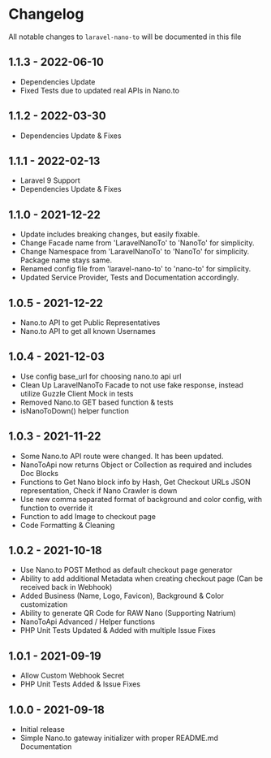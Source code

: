 # Changelog

All notable changes to `laravel-nano-to` will be documented in this file

## 1.1.3 - 2022-06-10

- Dependencies Update
- Fixed Tests due to updated real APIs in Nano.to

## 1.1.2 - 2022-03-30

- Dependencies Update & Fixes

## 1.1.1 - 2022-02-13

- Laravel 9 Support
- Dependencies Update & Fixes

## 1.1.0 - 2021-12-22

- Update includes breaking changes, but easily fixable.
- Change Facade name from 'LaravelNanoTo' to 'NanoTo' for simplicity.
- Change Namespace from 'LaravelNanoTo' to 'NanoTo' for simplicity. Package name stays same.
- Renamed config file from 'laravel-nano-to' to 'nano-to' for simplicity.
- Updated Service Provider, Tests and Documentation accordingly.

## 1.0.5 - 2021-12-22

- Nano.to API to get Public Representatives
- Nano.to API to get all known Usernames

## 1.0.4 - 2021-12-03

- Use config base_url for choosing nano.to api url
- Clean Up LaravelNanoTo Facade to not use fake response, instead utilize Guzzle Client Mock in tests
- Removed Nano.to GET based function & tests
- isNanoToDown() helper function

## 1.0.3 - 2021-11-22

- Some Nano.to API route were changed. It has been updated.
- NanoToApi now returns Object or Collection as required and includes Doc Blocks
- Functions to Get Nano block info by Hash, Get Checkout URLs JSON representation, Check if Nano Crawler is down
- Use new comma separated format of background and color config, with function to override it
- Function to add Image to checkout page
- Code Formatting & Cleaning

## 1.0.2 - 2021-10-18

- Use Nano.to POST Method as default checkout page generator
- Ability to add additional Metadata when creating checkout page (Can be received back in Webhook)
- Added Business (Name, Logo, Favicon), Background & Color customization
- Ability to generate QR Code for RAW Nano (Supporting Natrium)
- NanoToApi Advanced / Helper functions
- PHP Unit Tests Updated & Added with multiple Issue Fixes

## 1.0.1 - 2021-09-19

- Allow Custom Webhook Secret
- PHP Unit Tests Added & Issue Fixes

## 1.0.0 - 2021-09-18

- Initial release
- Simple Nano.to gateway initializer with proper README.md Documentation
